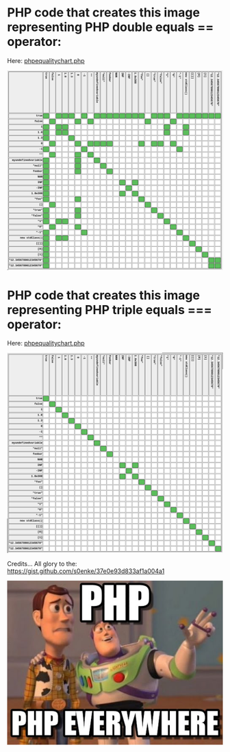 # PHP code that creates this image representing PHP double equals == operator:

Here: <a href="phpequalitychart.php">phpequalitychart.php</a>

![Alt text](./php_double_equals_equality_chart.png?raw=true "PHP double equals operator")



# PHP code that creates this image representing PHP triple equals === operator:

Here: <a href="phpequalitychart.php">phpequalitychart.php</a>

![Alt text](./php_triple_equals_equality_chart.png?raw=true "PHP triple equals operator")


Credits... All glory to the: https://gist.github.com/s0enke/37e0e93d833af1a004a1


![Alt text](./php_everywhere.jpg?raw=true "php, php everywhere")
